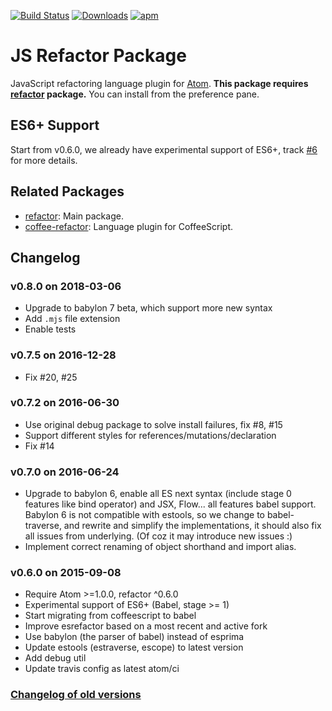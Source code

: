 [![Build Status](https://travis-ci.org/hax/js-refactor.svg?branch=master)](https://travis-ci.org/hax/js-refactor)
[![Downloads](https://img.shields.io/apm/dm/js-refactor.svg)](https://atom.io/packages/js-refactor)
[![apm](https://img.shields.io/apm/v/js-refactor.svg)](https://atom.io/packages/js-refactor)

# JS Refactor Package

JavaScript refactoring language plugin for [Atom](https://atom.io/).
**This package requires [refactor](https://atom.io/packages/refactor) package.**
You can install from the preference pane.


## ES6+ Support

Start from v0.6.0, we already have experimental support of ES6+,
track [#6](https://github.com/hax/js-refactor/issues/6) for more details.


## Related Packages

* [refactor](https://atom.io/packages/refactor): Main package.
* [coffee-refactor](https://atom.io/packages/coffee-refactor): Language plugin for CoffeeScript.


## Changelog

### v0.8.0 on 2018-03-06
* Upgrade to babylon 7 beta, which support more new syntax
* Add `.mjs` file extension
* Enable tests

### v0.7.5 on 2016-12-28
* Fix #20, #25

### v0.7.2 on 2016-06-30
* Use original debug package to solve install failures, fix #8, #15
* Support different styles for references/mutations/declaration
* Fix #14

### v0.7.0 on 2016-06-24
*	Upgrade to babylon 6, enable all ES next syntax (include stage 0 features like
	bind operator) and JSX, Flow... all features babel support.
	Babylon 6 is not compatible with estools, so we change to babel-traverse,
	and rewrite and simplify the implementations, it should also fix all issues
	from underlying. (Of coz it may introduce new issues :)
* Implement correct renaming of object shorthand and import alias.

### v0.6.0 on 2015-09-08

* Require Atom >=1.0.0, refactor ^0.6.0
* Experimental support of ES6+ (Babel, stage >= 1)
* Start migrating from coffeescript to babel
* Improve esrefactor based on a most recent and active fork
* Use babylon (the parser of babel) instead of esprima
* Update estools (estraverse, escope) to latest version
* Add debug util
* Update travis config as latest atom/ci

### [Changelog of old versions](CHANGELOG.md)
